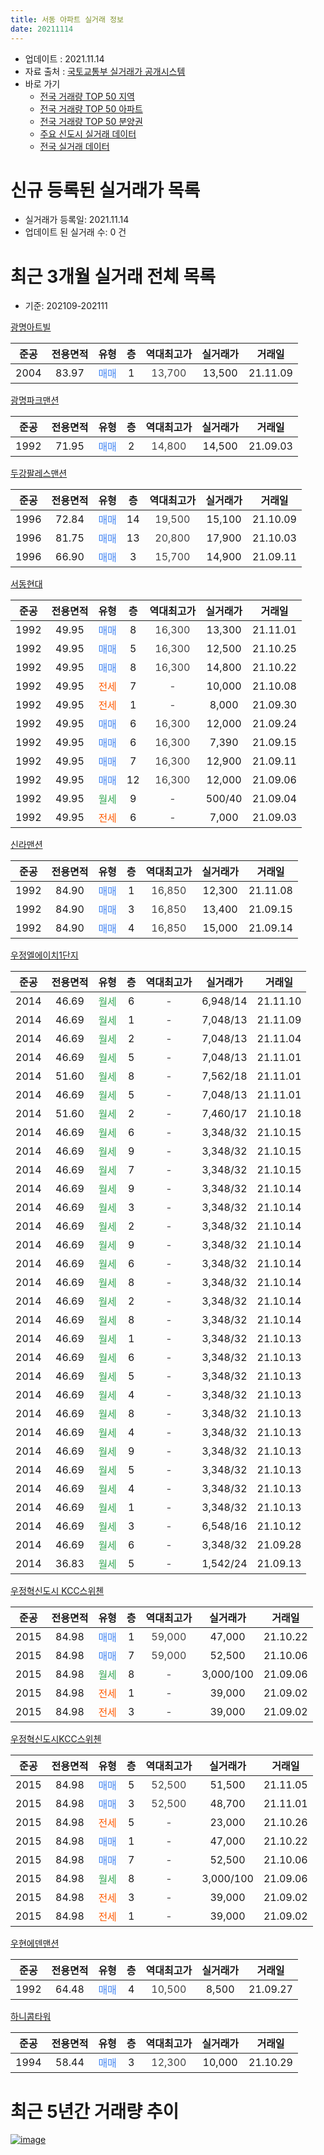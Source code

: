 ```yaml
---
title: 서동 아파트 실거래 정보
date: 20211114
---
```


* 업데이트 : 2021.11.14
* 자료 출처 : [국토교통부 실거래가 공개시스템](http://rt.molit.go.kr)
* 바로 가기
    * [전국 거래량 TOP 50 지역](https://apt-info.github.io/apt-trade-info/tr)
    * [전국 거래량 TOP 50 아파트](https://apt-info.github.io/apt-trade-info/ta)
    * [전국 거래량 TOP 50 분양권](https://apt-info.github.io/apt-trade-info/tb)
    * [주요 신도시 실거래 데이터](https://apt-info.github.io/apt-trade-info/newtown)
    * [전국 실거래 데이터](https://apt-info.github.io/apt-trade-info/all)



<script async src="https://pagead2.googlesyndication.com/pagead/js/adsbygoogle.js"></script>
<!-- 기본광고 -->
<ins class="adsbygoogle"
     style="display:block"
     data-ad-client="ca-pub-1142216861245946"
     data-ad-slot="4805727019"
     data-ad-format="auto"
     data-full-width-responsive="true"></ins>
<script>
     (adsbygoogle = window.adsbygoogle || []).push({});
</script>


# 신규 등록된 실거래가 목록

* 실거래가 등록일: 2021.11.14
* 업데이트 된 실거래 수: 0 건




<script async src="https://pagead2.googlesyndication.com/pagead/js/adsbygoogle.js"></script>
<!-- 기본광고 -->
<ins class="adsbygoogle"
     style="display:block"
     data-ad-client="ca-pub-1142216861245946"
     data-ad-slot="4805727019"
     data-ad-format="auto"
     data-full-width-responsive="true"></ins>
<script>
     (adsbygoogle = window.adsbygoogle || []).push({});
</script>


# 최근 3개월 실거래 전체 목록
* 기준: 202109-202111


[광명아트빌](https://search.naver.com/search.naver?query=%EA%B4%91%EB%AA%85%EC%95%84%ED%8A%B8%EB%B9%8C)

|준공|전용면적|유형|층|역대최고가|실거래가|거래일|
|:---:|:---:|:---:|:---:|:---:|:---:|:---:|
|2004|83.97|<span style="color:#4285F3">매매</span>|1|<span style="color:#444444">13,700</span>|13,500|21.11.09|

[광명파크맨션](https://search.naver.com/search.naver?query=%EA%B4%91%EB%AA%85%ED%8C%8C%ED%81%AC%EB%A7%A8%EC%85%98)

|준공|전용면적|유형|층|역대최고가|실거래가|거래일|
|:---:|:---:|:---:|:---:|:---:|:---:|:---:|
|1992|71.95|<span style="color:#4285F3">매매</span>|2|<span style="color:#444444">14,800</span>|14,500|21.09.03|

[두강팔레스맨션](https://search.naver.com/search.naver?query=%EB%91%90%EA%B0%95%ED%8C%94%EB%A0%88%EC%8A%A4%EB%A7%A8%EC%85%98)

|준공|전용면적|유형|층|역대최고가|실거래가|거래일|
|:---:|:---:|:---:|:---:|:---:|:---:|:---:|
|1996|72.84|<span style="color:#4285F3">매매</span>|14|<span style="color:#444444">19,500</span>|15,100|21.10.09|
|1996|81.75|<span style="color:#4285F3">매매</span>|13|<span style="color:#444444">20,800</span>|17,900|21.10.03|
|1996|66.90|<span style="color:#4285F3">매매</span>|3|<span style="color:#444444">15,700</span>|14,900|21.09.11|

[서동현대](https://search.naver.com/search.naver?query=%EC%84%9C%EB%8F%99%ED%98%84%EB%8C%80)

|준공|전용면적|유형|층|역대최고가|실거래가|거래일|
|:---:|:---:|:---:|:---:|:---:|:---:|:---:|
|1992|49.95|<span style="color:#4285F3">매매</span>|8|<span style="color:#444444">16,300</span>|13,300|21.11.01|
|1992|49.95|<span style="color:#4285F3">매매</span>|5|<span style="color:#444444">16,300</span>|12,500|21.10.25|
|1992|49.95|<span style="color:#4285F3">매매</span>|8|<span style="color:#444444">16,300</span>|14,800|21.10.22|
|1992|49.95|<span style="color:#FF5A00">전세</span>|7|<span style="color:#444444">-</span>|10,000|21.10.08|
|1992|49.95|<span style="color:#FF5A00">전세</span>|1|<span style="color:#444444">-</span>|8,000|21.09.30|
|1992|49.95|<span style="color:#4285F3">매매</span>|6|<span style="color:#444444">16,300</span>|12,000|21.09.24|
|1992|49.95|<span style="color:#4285F3">매매</span>|6|<span style="color:#444444">16,300</span>|7,390|21.09.15|
|1992|49.95|<span style="color:#4285F3">매매</span>|7|<span style="color:#444444">16,300</span>|12,900|21.09.11|
|1992|49.95|<span style="color:#4285F3">매매</span>|12|<span style="color:#444444">16,300</span>|12,000|21.09.06|
|1992|49.95|<span style="color:#34A853">월세</span>|9|<span style="color:#444444">-</span>|500/40|21.09.04|
|1992|49.95|<span style="color:#FF5A00">전세</span>|6|<span style="color:#444444">-</span>|7,000|21.09.03|

[신라맨션](https://search.naver.com/search.naver?query=%EC%8B%A0%EB%9D%BC%EB%A7%A8%EC%85%98)

|준공|전용면적|유형|층|역대최고가|실거래가|거래일|
|:---:|:---:|:---:|:---:|:---:|:---:|:---:|
|1992|84.90|<span style="color:#4285F3">매매</span>|1|<span style="color:#444444">16,850</span>|12,300|21.11.08|
|1992|84.90|<span style="color:#4285F3">매매</span>|3|<span style="color:#444444">16,850</span>|13,400|21.09.15|
|1992|84.90|<span style="color:#4285F3">매매</span>|4|<span style="color:#444444">16,850</span>|15,000|21.09.14|

[우정엘에이치1단지](https://search.naver.com/search.naver?query=%EC%9A%B0%EC%A0%95%EC%97%98%EC%97%90%EC%9D%B4%EC%B9%981%EB%8B%A8%EC%A7%80)

|준공|전용면적|유형|층|역대최고가|실거래가|거래일|
|:---:|:---:|:---:|:---:|:---:|:---:|:---:|
|2014|46.69|<span style="color:#34A853">월세</span>|6|<span style="color:#444444">-</span>|6,948/14|21.11.10|
|2014|46.69|<span style="color:#34A853">월세</span>|1|<span style="color:#444444">-</span>|7,048/13|21.11.09|
|2014|46.69|<span style="color:#34A853">월세</span>|2|<span style="color:#444444">-</span>|7,048/13|21.11.04|
|2014|46.69|<span style="color:#34A853">월세</span>|5|<span style="color:#444444">-</span>|7,048/13|21.11.01|
|2014|51.60|<span style="color:#34A853">월세</span>|8|<span style="color:#444444">-</span>|7,562/18|21.11.01|
|2014|46.69|<span style="color:#34A853">월세</span>|5|<span style="color:#444444">-</span>|7,048/13|21.11.01|
|2014|51.60|<span style="color:#34A853">월세</span>|2|<span style="color:#444444">-</span>|7,460/17|21.10.18|
|2014|46.69|<span style="color:#34A853">월세</span>|6|<span style="color:#444444">-</span>|3,348/32|21.10.15|
|2014|46.69|<span style="color:#34A853">월세</span>|9|<span style="color:#444444">-</span>|3,348/32|21.10.15|
|2014|46.69|<span style="color:#34A853">월세</span>|7|<span style="color:#444444">-</span>|3,348/32|21.10.15|
|2014|46.69|<span style="color:#34A853">월세</span>|9|<span style="color:#444444">-</span>|3,348/32|21.10.14|
|2014|46.69|<span style="color:#34A853">월세</span>|3|<span style="color:#444444">-</span>|3,348/32|21.10.14|
|2014|46.69|<span style="color:#34A853">월세</span>|2|<span style="color:#444444">-</span>|3,348/32|21.10.14|
|2014|46.69|<span style="color:#34A853">월세</span>|9|<span style="color:#444444">-</span>|3,348/32|21.10.14|
|2014|46.69|<span style="color:#34A853">월세</span>|6|<span style="color:#444444">-</span>|3,348/32|21.10.14|
|2014|46.69|<span style="color:#34A853">월세</span>|8|<span style="color:#444444">-</span>|3,348/32|21.10.14|
|2014|46.69|<span style="color:#34A853">월세</span>|2|<span style="color:#444444">-</span>|3,348/32|21.10.14|
|2014|46.69|<span style="color:#34A853">월세</span>|8|<span style="color:#444444">-</span>|3,348/32|21.10.14|
|2014|46.69|<span style="color:#34A853">월세</span>|1|<span style="color:#444444">-</span>|3,348/32|21.10.13|
|2014|46.69|<span style="color:#34A853">월세</span>|6|<span style="color:#444444">-</span>|3,348/32|21.10.13|
|2014|46.69|<span style="color:#34A853">월세</span>|5|<span style="color:#444444">-</span>|3,348/32|21.10.13|
|2014|46.69|<span style="color:#34A853">월세</span>|4|<span style="color:#444444">-</span>|3,348/32|21.10.13|
|2014|46.69|<span style="color:#34A853">월세</span>|8|<span style="color:#444444">-</span>|3,348/32|21.10.13|
|2014|46.69|<span style="color:#34A853">월세</span>|4|<span style="color:#444444">-</span>|3,348/32|21.10.13|
|2014|46.69|<span style="color:#34A853">월세</span>|9|<span style="color:#444444">-</span>|3,348/32|21.10.13|
|2014|46.69|<span style="color:#34A853">월세</span>|5|<span style="color:#444444">-</span>|3,348/32|21.10.13|
|2014|46.69|<span style="color:#34A853">월세</span>|4|<span style="color:#444444">-</span>|3,348/32|21.10.13|
|2014|46.69|<span style="color:#34A853">월세</span>|1|<span style="color:#444444">-</span>|3,348/32|21.10.13|
|2014|46.69|<span style="color:#34A853">월세</span>|3|<span style="color:#444444">-</span>|6,548/16|21.10.12|
|2014|46.69|<span style="color:#34A853">월세</span>|6|<span style="color:#444444">-</span>|3,348/32|21.09.28|
|2014|36.83|<span style="color:#34A853">월세</span>|5|<span style="color:#444444">-</span>|1,542/24|21.09.13|


<script async src="https://pagead2.googlesyndication.com/pagead/js/adsbygoogle.js"></script>
<!-- 기본광고 -->
<ins class="adsbygoogle"
     style="display:block"
     data-ad-client="ca-pub-1142216861245946"
     data-ad-slot="4805727019"
     data-ad-format="auto"
     data-full-width-responsive="true"></ins>
<script>
     (adsbygoogle = window.adsbygoogle || []).push({});
</script>


[우정혁신도시 KCC스위첸](https://search.naver.com/search.naver?query=%EC%9A%B0%EC%A0%95%ED%98%81%EC%8B%A0%EB%8F%84%EC%8B%9C+KCC%EC%8A%A4%EC%9C%84%EC%B2%B8)

|준공|전용면적|유형|층|역대최고가|실거래가|거래일|
|:---:|:---:|:---:|:---:|:---:|:---:|:---:|
|2015|84.98|<span style="color:#4285F3">매매</span>|1|<span style="color:#444444">59,000</span>|47,000|21.10.22|
|2015|84.98|<span style="color:#4285F3">매매</span>|7|<span style="color:#444444">59,000</span>|52,500|21.10.06|
|2015|84.98|<span style="color:#34A853">월세</span>|8|<span style="color:#444444">-</span>|3,000/100|21.09.06|
|2015|84.98|<span style="color:#FF5A00">전세</span>|1|<span style="color:#444444">-</span>|39,000|21.09.02|
|2015|84.98|<span style="color:#FF5A00">전세</span>|3|<span style="color:#444444">-</span>|39,000|21.09.02|

[우정혁신도시KCC스위첸](https://search.naver.com/search.naver?query=%EC%9A%B0%EC%A0%95%ED%98%81%EC%8B%A0%EB%8F%84%EC%8B%9CKCC%EC%8A%A4%EC%9C%84%EC%B2%B8)

|준공|전용면적|유형|층|역대최고가|실거래가|거래일|
|:---:|:---:|:---:|:---:|:---:|:---:|:---:|
|2015|84.98|<span style="color:#4285F3">매매</span>|5|<span style="color:#444444">52,500</span>|51,500|21.11.05|
|2015|84.98|<span style="color:#4285F3">매매</span>|3|<span style="color:#444444">52,500</span>|48,700|21.11.01|
|2015|84.98|<span style="color:#FF5A00">전세</span>|5|<span style="color:#444444">-</span>|23,000|21.10.26|
|2015|84.98|<span style="color:#4285F3">매매</span>|1|<span style="color:#444444">-</span>|47,000|21.10.22|
|2015|84.98|<span style="color:#4285F3">매매</span>|7|<span style="color:#444444">-</span>|52,500|21.10.06|
|2015|84.98|<span style="color:#34A853">월세</span>|8|<span style="color:#444444">-</span>|3,000/100|21.09.06|
|2015|84.98|<span style="color:#FF5A00">전세</span>|3|<span style="color:#444444">-</span>|39,000|21.09.02|
|2015|84.98|<span style="color:#FF5A00">전세</span>|1|<span style="color:#444444">-</span>|39,000|21.09.02|

[우현에덴맨션](https://search.naver.com/search.naver?query=%EC%9A%B0%ED%98%84%EC%97%90%EB%8D%B4%EB%A7%A8%EC%85%98)

|준공|전용면적|유형|층|역대최고가|실거래가|거래일|
|:---:|:---:|:---:|:---:|:---:|:---:|:---:|
|1992|64.48|<span style="color:#4285F3">매매</span>|4|<span style="color:#444444">10,500</span>|8,500|21.09.27|

[하니콤타워](https://search.naver.com/search.naver?query=%ED%95%98%EB%8B%88%EC%BD%A4%ED%83%80%EC%9B%8C)

|준공|전용면적|유형|층|역대최고가|실거래가|거래일|
|:---:|:---:|:---:|:---:|:---:|:---:|:---:|
|1994|58.44|<span style="color:#4285F3">매매</span>|3|<span style="color:#444444">12,300</span>|10,000|21.10.29|



<script async src="https://pagead2.googlesyndication.com/pagead/js/adsbygoogle.js"></script>
<!-- 기본광고 -->
<ins class="adsbygoogle"
     style="display:block"
     data-ad-client="ca-pub-1142216861245946"
     data-ad-slot="4805727019"
     data-ad-format="auto"
     data-full-width-responsive="true"></ins>
<script>
     (adsbygoogle = window.adsbygoogle || []).push({});
</script>


# 최근 5년간 거래량 추이


<div style="width:100%;">
    <canvas id="deal_progress" height="200"></canvas>
</div>

<script>
new Chart(document.getElementById("deal_progress"), {
    type: 'line',
    data: {
        labels: ['16.01','16.02','16.03','16.04','16.05','16.06','16.07','16.08','16.09','16.10','16.11','16.12','17.01','17.02','17.03','17.04','17.05','17.06','17.07','17.08','17.09','17.10','17.11','17.12','18.01','18.02','18.03','18.04','18.05','18.06','18.07','18.08','18.09','18.10','18.11','18.12','19.01','19.02','19.03','19.04','19.05','19.06','19.07','19.08','19.09','19.10','19.11','19.12','20.01','20.02','20.03','20.04','20.05','20.06','20.07','20.08','20.09','20.10','20.11','20.12','21.01','21.02','21.03','21.04','21.05','21.06','21.07','21.08','21.09','21.10','21.11'],
        datasets: [{
            label: '매매/분양권',
            data: [18,11,21,14,10,16,10,14,5,14,10,20,6,4,13,9,5,7,10,14,10,9,12,5,6,6,5,10,3,8,5,13,6,8,5,8,8,4,3,9,7,6,4,3,12,21,27,18,6,13,10,10,19,18,24,10,14,37,25,15,8,11,14,14,6,6,10,9,9,9,5],
            borderColor: "rgba(66, 133, 243, 1)",
            backgroundColor: "rgba(66, 133, 243, 0.05)",
            borderWidth: 1,
            pointRadius: 0,
            fill: false,
            lineTension: 0
        },{
            label: '전/월세',
            data: [7,7,0,5,2,5,1,34,10,6,2,6,10,6,7,4,3,8,4,5,20,10,10,9,9,7,6,5,7,9,3,35,7,6,12,10,16,20,17,10,6,14,7,11,9,13,11,5,10,6,11,7,0,6,9,45,9,5,7,12,11,4,4,19,1,7,15,14,11,25,6],
            borderColor: "rgba(255, 90, 0, 1)",
            backgroundColor: "rgba(255, 90, 0, 0.05)",
            borderWidth: 1,
            pointRadius: 0,
            fill: false,
            lineTension: 0
        },{
            label: '합계',
            data: [25,18,21,19,12,21,11,48,15,20,12,26,16,10,20,13,8,15,14,19,30,19,22,14,15,13,11,15,10,17,8,48,13,14,17,18,24,24,20,19,13,20,11,14,21,34,38,23,16,19,21,17,19,24,33,55,23,42,32,27,19,15,18,33,7,13,25,23,20,34,11],
            borderColor: "rgba(0, 0, 0, 1)",
            backgroundColor: "rgba(0, 0, 0, 0.03)",
            borderWidth: 0.1,
            pointRadius: 0,
            fill: true,
            lineTension: 0
        }
        ]
    },
    options: {
        responsive: true,
        title: {
            display: false
        },
        tooltips: {
            mode: 'index',
            intersect: false
        },
        hover: {
            mode: 'nearest',
            intersect: true
        },
        scales: {
            xAxes: [{
                display: true,
                scaleLabel: {
                    display: true,
                    labelString: '년/월'
                }
            }],
            yAxes: [{
                display: true,
                ticks: {
                    suggestedMin: 0,
                },
                scaleLabel: {
                    display: true,
                    labelString: '실거래 수'
                }
            }]
        }
    }
});

</script>


[![image](https://apt-info.github.io/images/2020-01-03-apt-trade-info/1024x500.png)](https://play.google.com/store/apps/details?id=com.aptinfo.apttradeinfo)


